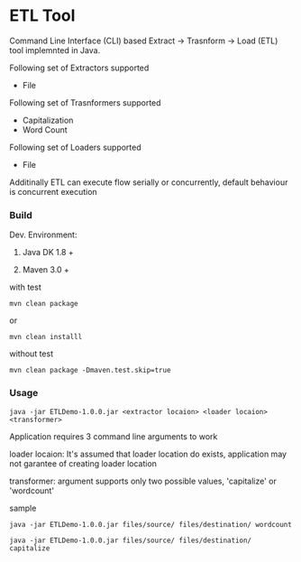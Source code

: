 # ETL Tool

Command Line Interface (CLI) based Extract -> Trasnform -> Load (ETL) tool implemnted in Java.

Following set of Extractors supported
  * File 

Following set of Trasnformers supported
  * Capitalization
  * Word Count
  
Following set of Loaders supported
  * File

Additinally ETL can execute flow serially or concurrently, default behaviour is concurrent execution

### Build
Dev. Environment:

1) Java DK 1.8 +

2) Maven 3.0 +


with test
```
mvn clean package
```
or
```
mvn clean installl
```

without test
```
mvn clean package -Dmaven.test.skip=true
```

### Usage

```
java -jar ETLDemo-1.0.0.jar <extractor locaion> <loader locaion>  <transformer>
```
Application requires 3 command line arguments to work

loader locaion: It's assumed that loader location do exists, application may not garantee of creating loader location

transformer:  argument supports only two possible values, 'capitalize' or 'wordcount'

sample
```
java -jar ETLDemo-1.0.0.jar files/source/ files/destination/ wordcount
```
```
java -jar ETLDemo-1.0.0.jar files/source/ files/destination/ capitalize
```

